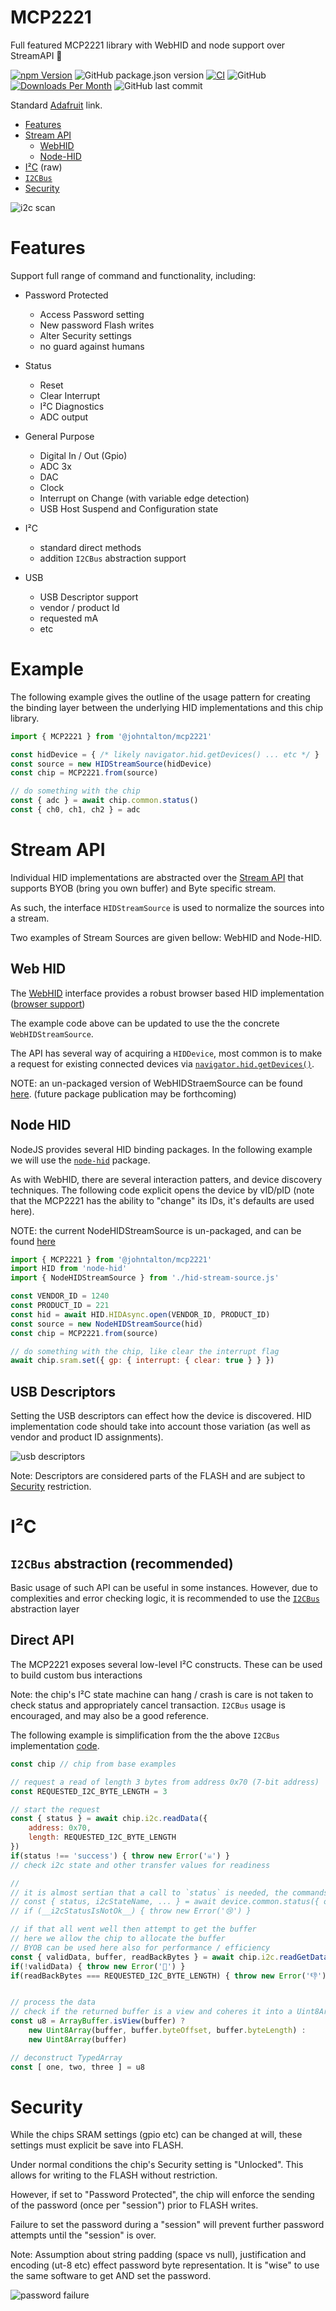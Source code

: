 # MCP2221
Full featured MCP2221 library with WebHID and node support over StreamAPI 🥳

[![npm Version](http://img.shields.io/npm/v/@johntalton/mcp2221.svg)](https://www.npmjs.com/package/@johntalton/mcp2221)
![GitHub package.json version](https://img.shields.io/github/package-json/v/johntalton/mcp2221)
[![CI](https://github.com/johntalton/mcp2221/actions/workflows/CI.yml/badge.svg)](https://github.com/johntalton/mcp2221/actions/workflows/CI.yml)
![GitHub](https://img.shields.io/github/license/johntalton/mcp2221)
[![Downloads Per Month](http://img.shields.io/npm/dm/@johntalton/mcp2221.svg)](https://www.npmjs.com/package/@johntalton/mcp2221)
![GitHub last commit](https://img.shields.io/github/last-commit/johntalton/mcp2221)

Standard [Adafruit](https://www.adafruit.com/product/4471) link.

- [Features](#features)
- [Stream API](#stream-api)
  - [WebHID](#web-hid)
  - [Node-HID](#node-hid)
- [I²C](#direct-api) (raw)
- [`I2CBus`](#i2cbus-abstraction-recommended)
- [Security](#security)


![i2c scan](https://raw.githubusercontent.com/johntalton/mcp2221/main/examples/mcp2221-scan.?raw=true)

# Features

Support full range of command and functionality, including:

- Password Protected
    - Access Password setting
    - New password Flash writes
    - Alter Security settings
    - no guard against humans

- Status
    - Reset
    - Clear Interrupt
    - I²C Diagnostics
    - ADC output

- General Purpose
    - Digital In / Out (Gpio)
    - ADC 3x
    - DAC
    - Clock
    - Interrupt on Change (with variable edge detection)
    - USB Host Suspend and Configuration state

- I²C
    - standard direct methods
    - addition `I2CBus` abstraction support

- USB
    - USB Descriptor support
    - vendor / product Id
    - requested mA
    - etc


# Example

The following example gives the outline of the usage pattern for creating the binding layer between the underlying HID implementations and this chip library.

```javascript
import { MCP2221 } from '@johntalton/mcp2221'

const hidDevice = { /* likely navigator.hid.getDevices() ... etc */ }
const source = new HIDStreamSource(hidDevice)
const chip = MCP2221.from(source)

// do something with the chip
const { adc } = await chip.common.status()
const { ch0, ch1, ch2 } = adc
```

# Stream API

Individual HID implementations are abstracted over the [Stream API](https://developer.mozilla.org/en-US/docs/Web/API/Streams_API) that supports BYOB (bring you own buffer) and Byte specific stream.

As such, the interface `HIDStreamSource` is used to normalize the sources  into a stream.

Two examples of Stream Sources are given bellow: WebHID and Node-HID.

## Web HID

The [WebHID](https://developer.mozilla.org/en-US/docs/Web/API/WebHID_API) interface provides a robust browser based HID implementation ([browser support](https://developer.mozilla.org/en-US/docs/Web/API/WebHID_API#browser_compatibility))

The example code above can be updated to use the the concrete `WebHIDStreamSource`.

The API has several way of acquiring a `HIDDevice`, most common is to make a request for existing connected devices via [`navigator.hid.getDevices()`](https://developer.mozilla.org/en-US/docs/Web/API/HID/getDevices).


NOTE: an un-packaged version of WebHIDStraemSource can be found [here](https://github.com/johntalton/webapp-device-playground/blob/main/public/util/hid-stream.js). (future package publication may be forthcoming)

## Node HID

NodeJS provides several HID binding packages.  In the following example we will use the [`node-hid`](https://github.com/node-hid/node-hid) package.

As with WebHID, there are several interaction patters, and device discovery techniques. The following code explicit opens the device by vID/pID (note that the MCP2221 has the ability to "change" its IDs, it's defaults are used here).

NOTE: the current NodeHIDStreamSource is un-packaged, and can be found [here](https://github.com/johntalton/webapp-device-playground/blob/main/service/node-hid-stream.js)


```javascript
import { MCP2221 } from '@johntalton/mcp2221'
import HID from 'node-hid'
import { NodeHIDStreamSource } from './hid-stream-source.js'

const VENDOR_ID = 1240
const PRODUCT_ID = 221
const hid = await HID.HIDAsync.open(VENDOR_ID, PRODUCT_ID)
const source = new NodeHIDStreamSource(hid)
const chip = MCP2221.from(source)

// do something with the chip, like clear the interrupt flag
await chip.sram.set({ gp: { interrupt: { clear: true } } })

```

## USB Descriptors

Setting the USB descriptors can effect how the device is discovered.  HID implementation code should take into account those variation (as well as vendor and product ID assignments).

![usb descriptors](https://raw.githubusercontent.com/johntalton/mcp2221/main/examples/mcp2221-descriptors.png?raw=true)

Note: Descriptors are considered parts of the FLASH and are subject to [Security](#security) restriction.


# I²C

## `I2CBus` abstraction (recommended)

Basic usage of such API can be useful in some instances. However, due to complexities and error checking logic, it is recommended to use the [`I2CBus`](https://github.com/johntalton/i2c-bus-mcp2221) abstraction layer


## Direct API

The MCP2221 exposes several low-level I²C constructs.
These can be used to build custom bus interactions

Note: the chip's I²C state machine can hang / crash is care is not taken to check status and appropriately cancel transaction.  `I2CBus` usage is encouraged, and may also be a good reference.

The following example is simplification from the the above `I2CBus` implementation [code](https://github.com/johntalton/i2c-bus-mcp2221/blob/main/src/utils/read.ts).

```javascript
const chip // chip from base examples

// request a read of length 3 bytes from address 0x70 (7-bit address)
const REQUESTED_I2C_BYTE_LENGTH = 3

// start the request
const { status } = await chip.i2c.readData({
    address: 0x70,
    length: REQUESTED_I2C_BYTE_LENGTH
})
if(status !== 'success') { throw new Error('☠️') }
// check i2c state and other transfer values for readiness

//
// it is almost sertian that a call to `status` is needed, the commands "success" status value is not sufficiant for checking the state of the bus
// const { status, i2cStateName, ... } = await device.common.status({ opaque })
// if (__i2cStatusIsNotOk__) { throw new Error('😢') }

// if that all went well then attempt to get the buffer
// here we allow the chip to allocate the buffer
// BYOB can be used here also for performance / efficiency
const { validData, buffer, readBackBytes } = await chip.i2c.readGetData()
if(!validData) { throw new Error('🧨') }
if(readBackBytes === REQUESTED_I2C_BYTE_LENGTH) { throw new Error('👎') }


// process the data
// check if the returned buffer is a view and coheres it into a Uint8Array
const u8 = ArrayBuffer.isView(buffer) ?
    new Uint8Array(buffer, buffer.byteOffset, buffer.byteLength) :
    new Uint8Array(buffer)

// deconstruct TypedArray
const [ one, two, three ] = u8


```

# Security

While the chips SRAM settings (gpio etc) can be changed at will, these settings must explicit be save into FLASH.

Under normal conditions the chip's Security setting is "Unlocked".  This allows for writing to the FLASH without restriction.

However, if set to "Password Protected", the chip will enforce the sending of the password (once per "session") prior to FLASH writes.

Failure to set the password during a "session" will prevent further password attempts until the "session" is over.

Note:  Assumption about string padding (space vs null), justification and encoding (ut-8 etc) effect password byte representation.  It is "wise" to use the same software to get AND set the password.

![password failure](https://raw.githubusercontent.com/johntalton/mcp2221/main/examples/mcp2221-no-password-error.png?raw=true)